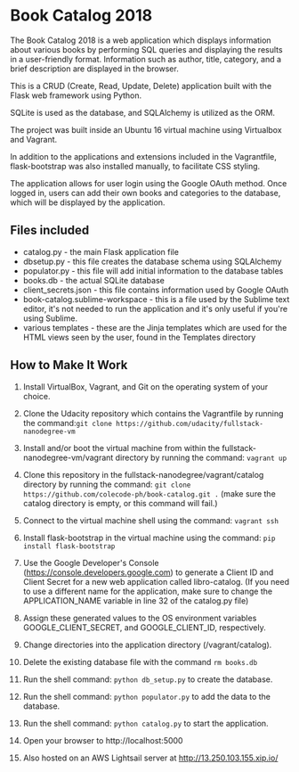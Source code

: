 # Book Catalog 2018 #

The Book Catalog 2018 is a web application which displays information about various books by performing SQL queries and displaying the results in a user-friendly format. Information such as author, title, category, and a brief description are displayed in the browser.

This is a CRUD (Create, Read, Update, Delete) application built with the Flask web framework using Python.

SQLite is used as the database, and SQLAlchemy is utilized as the ORM.

The project was built inside an Ubuntu 16 virtual machine using Virtualbox and Vagrant.

In addition to the applications and extensions included in the Vagrantfile, flask-bootstrap was also installed manually, to facilitate CSS styling.

The application allows for user login using the Google OAuth method. Once logged in, users can add their own books and categories to the database, which will be displayed by the application.

## Files included ##

* catalog.py - the main Flask application file
* dbsetup.py - this file creates the database schema using SQLAlchemy
* populator.py - this file will add initial information to the database tables
* books.db - the actual SQLite database
* client_secrets.json - this file contains information used by Google OAuth
* book-catalog.sublime-workspace - this is a file used by the Sublime text editor, it's not needed to run the application and it's only useful if you're using Sublime.
* various templates - these are the Jinja templates which are used for the HTML views seen by the user, found in the Templates directory

## How to Make It Work ##

1. Install VirtualBox, Vagrant, and Git on the operating system of your choice.

2. Clone the Udacity repository which contains the Vagrantfile by running the command:`git clone https://github.com/udacity/fullstack-nanodegree-vm`

3. Install and/or boot the virtual machine from within the fullstack-nanodegree-vm/vagrant directory by running the command: `vagrant up`

4. Clone this repository in the fullstack-nanodegree/vagrant/catalog directory by running the command: `git clone https://github.com/colecode-ph/book-catalog.git .` (make sure the catalog directory is empty, or this command will fail.)

5. Connect to the virtual machine shell using the command: `vagrant ssh`

6. Install flask-bootstrap in the virtual machine using the command: `pip install flask-bootstrap`

7. Use the Google Developer's Console (https://console.developers.google.com) to generate a Client ID and Client Secret for a new web application called libro-catalog. (If you need to use a different name for the application, make sure to change the APPLICATION_NAME variable in line 32 of the catalog.py file)

8. Assign these generated values to the OS environment variables GOOGLE_CLIENT_SECRET, and GOOGLE_CLIENT_ID, respectively.

9. Change directories into the application directory (/vagrant/catalog).

10. Delete the existing database file with the command `rm books.db`

11. Run the shell command: `python db_setup.py` to create the database.

12. Run the shell command: `python populator.py` to add the data to the database.

13. Run the shell command: `python catalog.py` to start the application.

14. Open your browser to http://localhost:5000

15. Also hosted on an AWS Lightsail server at http://13.250.103.155.xip.io/



